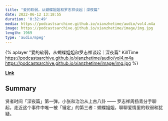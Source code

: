 ```yaml
---
title: "爱的软弱，从蝴蝶姐姐和罗志祥谈起｜深夜篇"
date: 2022-06-12 13:18:55
duration: '0:32:49'
media: https://podcastsarchive.github.io/xianzhetime/audio/vol4.m4a
image: https://podcastsarchive.github.io/xianzhetime/image/img.jpg
length: 1969
type: 'audio/mpeg'
---
```


{% aplayer "爱的软弱，从蝴蝶姐姐和罗志祥谈起｜深夜篇" KillTime  https://podcastsarchive.github.io/xianzhetime/audio/vol4.m4a https://podcastsarchive.github.io/xianzhetime/image/img.jpg %}

**[Link](https://www.xiaoyuzhoufm.com/episode/5ebea33e418a84a046e9313f)**

## Summary
<p >贤者时间「深夜篇」第一弹，小张和治治从上古八卦 —— 罗志祥周扬青分手聊起，走近这个事件中唯一被「锤定」的第三者：蝴蝶姐姐，聊聊爱情里的软弱和犹疑。<br /></p><span><br /></span><br />
    